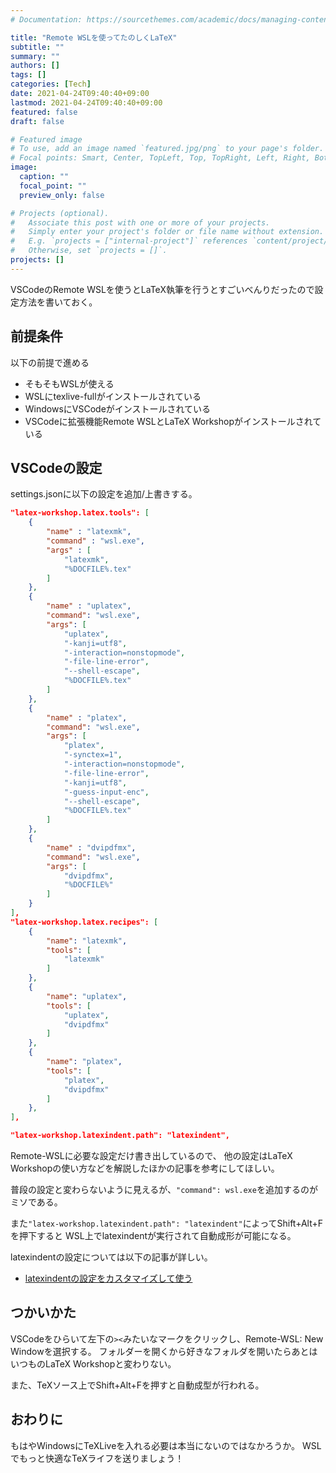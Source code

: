 ```yaml
---
# Documentation: https://sourcethemes.com/academic/docs/managing-content/

title: "Remote WSLを使ってたのしくLaTeX"
subtitle: ""
summary: ""
authors: []
tags: []
categories: [Tech]
date: 2021-04-24T09:40:40+09:00
lastmod: 2021-04-24T09:40:40+09:00
featured: false
draft: false

# Featured image
# To use, add an image named `featured.jpg/png` to your page's folder.
# Focal points: Smart, Center, TopLeft, Top, TopRight, Left, Right, BottomLeft, Bottom, BottomRight.
image:
  caption: ""
  focal_point: ""
  preview_only: false

# Projects (optional).
#   Associate this post with one or more of your projects.
#   Simply enter your project's folder or file name without extension.
#   E.g. `projects = ["internal-project"]` references `content/project/deep-learning/index.md`.
#   Otherwise, set `projects = []`.
projects: []
---
```


VSCodeのRemote WSLを使うとLaTeX執筆を行うとすごいべんりだったので設定方法を書いておく。

## 前提条件
以下の前提で進める
- そもそもWSLが使える
- WSLにtexlive-fullがインストールされている
- WindowsにVSCodeがインストールされている
- VSCodeに拡張機能Remote WSLとLaTeX Workshopがインストールされている

## VSCodeの設定
settings.jsonに以下の設定を追加/上書きする。

```json
"latex-workshop.latex.tools": [
    {
        "name" : "latexmk",
        "command" : "wsl.exe",
        "args" : [
            "latexmk",
            "%DOCFILE%.tex" 
        ]
    },
    {
        "name" : "uplatex",
        "command": "wsl.exe",
        "args": [
            "uplatex",
            "-kanji=utf8",
            "-interaction=nonstopmode",
            "-file-line-error",
            "--shell-escape",
            "%DOCFILE%.tex"
        ]
    },
    {
        "name" : "platex",
        "command": "wsl.exe",
        "args": [
            "platex",
            "-synctex=1",
            "-interaction=nonstopmode",
            "-file-line-error",
            "-kanji=utf8",
            "-guess-input-enc",
            "--shell-escape",
            "%DOCFILE%.tex"
        ]
    },
    {
        "name" : "dvipdfmx",
        "command": "wsl.exe",
        "args": [
            "dvipdfmx",
            "%DOCFILE%"
        ]
    }
],
"latex-workshop.latex.recipes": [
    {
        "name": "latexmk",
        "tools": [
            "latexmk"
        ]
    },
    {
        "name": "uplatex",
        "tools": [
            "uplatex",
            "dvipdfmx"
        ]
    },
    {
        "name": "platex",
        "tools": [
            "platex",
            "dvipdfmx"
        ]
    },
],

"latex-workshop.latexindent.path": "latexindent",
```

Remote-WSLに必要な設定だけ書き出しているので、
他の設定はLaTeX Workshopの使い方などを解説したほかの記事を参考にしてほしい。

普段の設定と変わらないように見えるが、```"command": wsl.exe```を追加するのがミソである。

また```"latex-workshop.latexindent.path": "latexindent"```によってShift+Alt+Fを押下すると
WSL上でlatexindentが実行されて自動成形が可能になる。

latexindentの設定については以下の記事が詳しい。
- [latexindentの設定をカスタマイズして使う](https://qiita.com/3rdJCG/items/0e70cdcc03080d9b93f6)

## つかいかた
VSCodeをひらいて左下の```><```みたいなマークをクリックし、Remote-WSL: New Windowを選択する。
フォルダーを開くから好きなフォルダを開いたらあとはいつものLaTeX Workshopと変わりない。

また、TeXソース上でShift+Alt+Fを押すと自動成型が行われる。

## おわりに
もはやWindowsにTeXLiveを入れる必要は本当にないのではなかろうか。
WSLでもっと快適なTeXライフを送りましょう！
